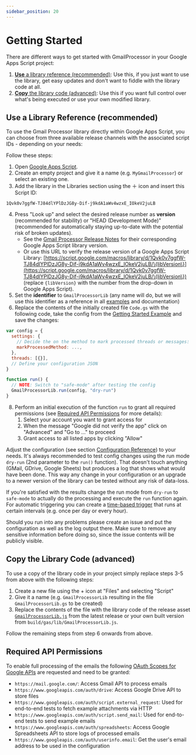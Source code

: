 ```yaml
---
sidebar_position: 20
---
```

# Getting Started

There are different ways to get started with GmailProcessor in your Google Apps Script project:

1. [**Use** a library reference (recommended)](#use-a-library-reference-recommended): Use this, if you just want to use the library, get easy updates and don't want to fiddle with the library code at all.
2. [**Copy** the library code (advanced)](#copy-the-library-code-advanced): Use this if you want full control over what's being executed or use your own modified library.

## Use a Library Reference (recommended)

To use the Gmail Processor library directly within Google Apps Script, you can choose from three available release channels with the associated script IDs - depending on your needs:

Follow these steps:

1. Open [Google Apps Script](https://script.google.com/home?hl=en).
2. Create an empty project and give it a name (e.g. `MyGmailProcessor`) or select an existing one.
3. Add the library in the Libraries section using the ＋ icon and insert this Script ID:
  ```text
  1Qvk0v7ggfW-TJ84dlYPlDzJG8y-Dif-j9kdA1aWv4wzxE_IOkeV2juLB
  ```
4. Press "Look up" and select the desired release number as **version** (recommended for stability) or "HEAD (Development Mode)" (recommended for automatically staying up-to-date with the potential risk of broken updates).
   - See the [Gmail Processor Release Notes](https://github.com/ahochsteger/gmail-processor/releases) for their corresponding Google Apps Script library version.
   - Or use this URL to verify the release version of a Google Apps Script Library: [https://script.google.com/macros/library/d/1Qvk0v7ggfW-TJ84dlYPlDzJG8y-Dif-j9kdA1aWv4wzxE_IOkeV2juLB/\{libVersion\}](https://script.google.com/macros/library/d/1Qvk0v7ggfW-TJ84dlYPlDzJG8y-Dif-j9kdA1aWv4wzxE_IOkeV2juLB/\{libVersion\}) (replace `{libVersion}` with the number from the drop-down in Google Apps Script).
5. Set the **identifier** to `GmailProcessorLib` (any name will do, but we will use this identifier as a reference in all [examples](examples/index.md) and documentation)
6. Replace the contents of the initially created file `Code.gs` with the following code, take the config from the [Getting Started Example](examples/gettingStarted.mdx) and save the changes:
  ```javascript
  var config = {
    settings: {
      // Decide the on the method to mark processed threads or messages:
      markProcessedMethod: ...,
    },
    threads: [{}],
    // Define your configuration JSON
  }

  function run() {
    // NOTE: Switch to "safe-mode" after testing the config
    GmailProcessorLib.run(config, "dry-run")
  }
  ```
8. Perform an initial execution of the function `run` to grant all required permissions (see [Required API Permissions](#required-api-permissions) for more details):
   1. Select your account you want to grant access for
   2. When the message "Google did not verify the app" click on "Advanced" and "Go to ..." to proceed
   3. Grant access to all listed apps by clicking "Allow"

Adjust the configuration (see section [Configuration Reference](reference/index.md)) to your needs. It's always recommended to test config changes using the run mode `dry-run` (2nd parameter to the `run()` function). That doesn't touch anything (GMail, GDrive, Google Sheets) but produces a log that shows what would have been done. This way any change in your configuration or an upgrade to a newer version of the library can be tested without any risk of data-loss.

If you're satisfied with the results change the run mode from `dry-run` to `safe-mode` to actually do the processing and execute the `run` function again.
For automatic triggering you can create a [time-based trigger](https://developers.google.com/apps-script/guides/triggers/installable#manage_triggers_manually) that runs at certain intervals (e.g. once per day or every hour).

Should you run into any problems please create an issue and put the configuration as well as the log output there. Make sure to remove any sensitive information before doing so, since the issue contents will be publicly visible.

## Copy the Library Code (advanced)

To use a copy of the library code in your project simply replace steps 3-5 from above with the following steps:

1. Create a new file using the + icon at "Files" and selecting "Script"
2. Give it a name (e.g. `GmailProcessorLib` resulting in the file `GmailProcessorLib.gs` to be created)
3. Replace the contents of the file with the library code of the release asset [`GmailProcessorLib.js`](https://github.com/ahochsteger/gmail-processor/releases/latest/download/GmailProcessorLib.js) from the latest release or your own built version from `build/gas/lib/GmailProcessorLib.js`.

Follow the remaining steps from step 6 onwards from above.

## Required API Permissions

To enable full processing of the emails the following [OAuth Scopes for Google APIs](https://developers.google.com/identity/protocols/oauth2/scopes#script) are requested and need to be granted:

- `https://mail.google.com/`: Access Gmail API to process emails
- `https://www.googleapis.com/auth/drive`: Access Google Drive API to store files
- `https://www.googleapis.com/auth/script.external_request`: Used for end-to-end tests to fetch example attachments via HTTP
- `https://www.googleapis.com/auth/script.send_mail`: Used for end-to-end tests to send example emails
- `https://www.googleapis.com/auth/spreadsheets`: Access Google Spreadsheets API to store logs of processed emails
- `https://www.googleapis.com/auth/userinfo.email`: Get the user's email address to be used in the configuration

